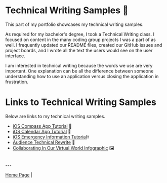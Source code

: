 # Technical Writing Samples 📝

This part of my portfolio showcases my technical writing samples.

As required for my bachelor's degree, I took a Technical Writing class. I focused on content in the many coding group projects I was a part of as well. I frequently updated our README files, created our GitHub issues and project boards, and I wrote all the text the users would see on the user interface.

I am interested in technical writing because the words we use are very important. One explanation can be all the difference between someone understanding how to use an application versus closing the application in frustration.

# Links to Technical Writing Samples

Below are links to my technical writing samples.

- [iOS Compass App Tutorial](./ios-compass-app-tutorial.md) 🧭
- [iOS Calendar App Tutorial](./ios-calendar-app-tutorial.md) 📆
- [iOS Emergency Information Tutorial](./ios-emergency-information-tutorial.md)⚕️
- [Audience Technical Rewrite](./audience-technical-rewrite.md) 📄
- [Collaborating In Our Virtual World Infographic](collaborating-in-our-virtual-world-infographic.md) 🖼️

<br> ---

[Home Page](../README.md) |

